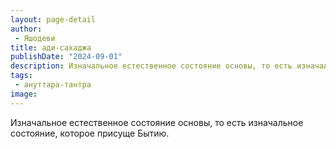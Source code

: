 ```yaml
---
layout: page-detail
author:
 - Яшодеви
title: ади-сахаджа
publishDate: "2024-09-01"
description: Изначальное естественное состояние основы, то есть изначальное состояние, которое присуще Бытию.
tags:
 - ануттара-тантра
image: 
---
```


Изначальное естественное состояние основы, то есть изначальное состояние, которое присуще Бытию.

